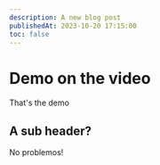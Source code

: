 ```yaml
---
description: A new blog post
publishedAt: 2023-10-20 17:15:00
toc: false
---
```


# Demo on the video

That's the demo

## A sub header?

No problemos!

